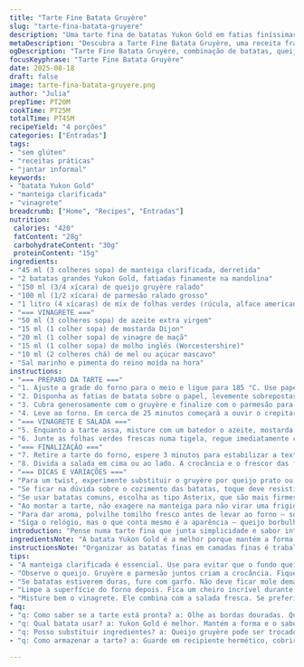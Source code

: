```yaml
---
title: "Tarte Fine Batata Gruyère"
slug: "tarte-fina-batata-gruyere"
description: "Uma tarte fina de batatas Yukon Gold em fatias finíssimas, assadas com queijo gruyère e um toque de parmesão, finalizada com uma salada mesclun temperada numa vinagrete de azeite, mostarda e molho inglês. Receita sem glúten, sem ovos e sem nozes, com variações que trazem um sabor mais rústico ou frescor extra, dependendo do ingrediente adicional escolhido. Preparação rápida, foco nos sinais visuais e textura para garantir a crocância do topo e maciez interna."
metaDescription: "Descubra a Tarte Fine Batata Gruyère, uma receita francesa cremosa e crocante, perfeita para jantar entre amigos ou uma refeição leve"
ogDescription: "Tarte Fine Batata Gruyère, combinação de batatas, queijos e salada fresca, ideal para um jantar sofisticado e simples"
focusKeyphrase: "Tarte Fine Batata Gruyère"
date: 2025-08-18
draft: false
image: tarte-fina-batata-gruyere.png
author: "Julia"
prepTime: PT20M
cookTime: PT25M
totalTime: PT45M
recipeYield: "4 porções"
categories: ["Entradas"]
tags:
- "sem glúten"
- "receitas práticas"
- "jantar informal"
keywords:
- "batata Yukon Gold"
- "manteiga clarificada"
- "vinagrete"
breadcrumb: ["Home", "Recipes", "Entradas"]
nutrition: 
 calories: "420"
 fatContent: "28g"
 carbohydrateContent: "30g"
 proteinContent: "15g"
ingredients:
- "45 ml (3 colheres sopa) de manteiga clarificada, derretida"
- "2 batatas grandes Yukon Gold, fatiadas finamente na mandolina"
- "150 ml (3/4 xícara) de queijo gruyère ralado"
- "100 ml (1/2 xícara) de parmesão ralado grosso"
- "1 litro (4 xícaras) de mix de folhas verdes (rúcula, alface americana e agrião)"
- "=== VINAGRETE ==="
- "50 ml (3 colheres sopa) de azeite extra virgem"
- "15 ml (1 colher sopa) de mostarda Dijon"
- "20 ml (1 colher sopa) de vinagre de maçã"
- "15 ml (1 colher sopa) de molho inglês (Worcestershire)"
- "10 ml (2 colheres chá) de mel ou açúcar mascavo"
- "Sal marinho e pimenta do reino moída na hora"
instructions:
- "=== PREPARO DA TARTE ==="
- "1. Ajuste a grade do forno para o meio e ligue para 185 °C. Use papel manteiga em vez de alumínio para evitar que as batatas grudem — experimente este truque: pincele manteiga clarificada sobre o papel bem generosamente."
- "2. Disponha as fatias de batata sobre o papel, levemente sobrepostas. Evite camadas grossas demais para não atrasar o cozimento. Regue com manteiga derretida e salpique sal e pimenta do reino na hora. Isso intensifica o sabor e realça a textura."
- "3. Cubra generosamente com o gruyère e finalize com o parmesão para uma cor dourada uniforme. Não economize no queijo, o contraste entre os dois é o segredo — opa, alerta de que a cor tá começando a dourar nas bordas, hora de vigilância."
- "4. Leve ao forno. Em cerca de 25 minutos começará a ouvir o crepitar do queijo borbulhando e ver as bordas das batatas dourando — teste a maciez com um garfo no centro, se entrar fácil é sinal verde."
- "=== VINAGRETE E SALADA ==="
- "5. Enquanto a tarte assa, misture com um batedor o azeite, mostarda Dijon, vinagre de maçã, molho inglês e mel. Ajuste o mel se quiser um toque mais adocicado, lembre-se de provar para equilibrar o ácido e o doce. Sal e pimenta vão ao gosto."
- "6. Junte as folhas verdes frescas numa tigela, regue imediatamente com o vinagrete e misture com as mãos para evitar que as folhas quebrem. Serve para já, evita que murchem e fiquem amargas."
- "=== FINALIZAÇÃO ==="
- "7. Retire a tarte do forno, espere 3 minutos para estabilizar a textura - da experiência que o queijo fica menos mole. Corte em quatro retângulos. Se for reunir amigos não hesite em servir dentro da forma, mais rusticidade."
- "8. Divida a salada em cima ou ao lado. A crocância e o frescor das folhas vão balancear a gordura do queijo e o amido da batata."
- "=== DICAS E VARIAÇÕES ==="
- "Para um twist, experimente substituir o gruyère por queijo prato ou canastra bem curado, para um efeito mais brasileiro. Para o vinagrete, trocar o vinagre de maçã por vinagre balsâmico envelhecido traz uma nota mais sofisticada sem complicar."
- "Se ficar na dúvida sobre o cozimento das batatas, toque deve resistir um pouco mas não estar endurecido. Se começar a corar muito antes de estarem macias, cubra com papel alumínio para evitar que queime."
- "Se usar batatas comuns, escolha as tipo Asterix, que são mais firmes. E mantenha a manteiga clarificada — evita queimar e deixa tudo mais cremoso."
- "Ao montar a tarte, não exagere na manteiga para não virar uma frigideira gordurosa."
- "Para dar aroma, polvilhe tomilho fresco antes de levar ao forno — só uma pitada, aroma inconfundível que não domina os outros sabores."
- "Siga o relógio, mas o que conta mesmo é a aparência — queijo borbulhando dourado, batatas macias e bordas crocantes. Evite fogo alto para não ressecar."
introduction: "Pense numa tarte fina que junta simplicidade e sabor intenso — batatas Yukon Gold, camadas delicadas de queijo gruyère, gratinado dourado que estala ao cortar, acompanhada de uma salada fresca com vinagrete ácida. A ideia é jogar com a textura e o contraste: crocante e cremoso, quente e frio, pesado e leve. Na minha cozinha, aprendi a prestar atenção na textura da batata para não ficar crua nem desmanchando, e a harmonizar a gordura do queijo com a acidez do molho. Um clássico sem massa, fácil, que vai bem numa refeição rápida ou junto ao vinho num encontro informal."
ingredientsNote: "A batata Yukon Gold é a melhor porque mantém a forma e tem sabor amanteigado, mas pode usar batata Asterix no lugar. Manteiga clarificada evita que o fundo queime e dá brilho no cozimento. Dois queijos fazem o equilíbrio entre sabor forte (gruyère) e crocância dourada (parmesão). Para o vinagrete, mostarda à moda antiga pode ser substituída por Dijon comum se preferir textura mais homogênea. Use vinagre de maçã para frescor, mas vinagre balsâmico suave também funciona, só mudará o equilíbrio. O mel harmoniza, açúcar mascavo substitui fácil. A mistura de folhas variada garante diversidade sensorial, não comprometa a quantidade para manter leveza."
instructionsNote: "Organizar as batatas finas em camadas finas é trabalho de paciência, mas evita molhaveis. Usar papel manteiga ao invés de alumínio evita resíduos e facilita na limpeza. A manteiga à superfície espalha calor e dá sabor. Observar a coloração do queijo é fundamental; esperar demais rouba crocância, antes rouba maciez. Vinagrete deve ser feito enquanto a tarte assa para investir no frescor final. Misturar a salada com as mãos evita esmagar folhas delicadas, e servir a salada imediatamente evita que murchem. Cortar a tarte enquanto quente está mais fácil, mas esperado amornar fundos enrijece o prato e segura o formato. Para guardar, cubra com pano levemente úmido para evitar ressecar."
tips:
- "A manteiga clarificada é essencial. Use para evitar que o fundo queime. Derreta em fogo baixo. Batatas precisam de cuidado, corte bem fininho. Se ficar muito grosso, vai demorar pra assar. Mantenha as camadas uniformes."
- "Observe o queijo. Gruyère e parmesão juntos criam a crocância. Fique de olho na cor. Quando dourar, ataque: retire do forno, não deixe queimar. Se a borda ficar muito escura antes de assar, cubra com papel alumínio."
- "Se batatas estiverem duras, fure com garfo. Não deve ficar mole demais. Persistência é a chave. Se quiser um toque diferente, use queijo prato. Pode também usar vinagre balsâmico. Sempre teste e ajuste os sabores."
- "Limpe a superfície do forno depois. Fica um cheiro incrível durante o cozimento. Para manter folhas frescas, lavar só antes de misturar. Se murchar, é amargor na salada. Tempere na hora certa, não esqueça de provar."
- "Misture bem o vinagrete. Ele combina com a salada fresca. Se preferir um gosto mais forte, substitua o mel por açúcar mascavo. A textura vai mudar, mas o sabor continua. Mexer delicadamente as folhas, não esmague."
faq:
- "q: Como saber se a tarte está pronta? a: Olhe as bordas douradas. Queijo borbulhando é sinal, mas toque também é essencial. Siga seu instinto, se entrar fácil no centro com garfo, tá no ponto."
- "q: Qual batata usar? a: Yukon Gold é melhor. Mantém a forma e o sabor é excelente. Pode trocar por Asterix, firme e saborosa. Outros tipos não blendam tão bem, evite."
- "q: Posso substituir ingredientes? a: Queijo gruyère pode ser trocado por canastra. Vinagre de maçã funciona, mas balsâmico traz um toque diferente. Tudo depende do seu gosto e do que tem na geladeira."
- "q: Como armazenar a tarte? a: Guarde em recipiente hermético, cobrir com pano úmido evitando que resseque. Se for reaquecer, faça lentamente no forno para não perder a crocância."

---
```

